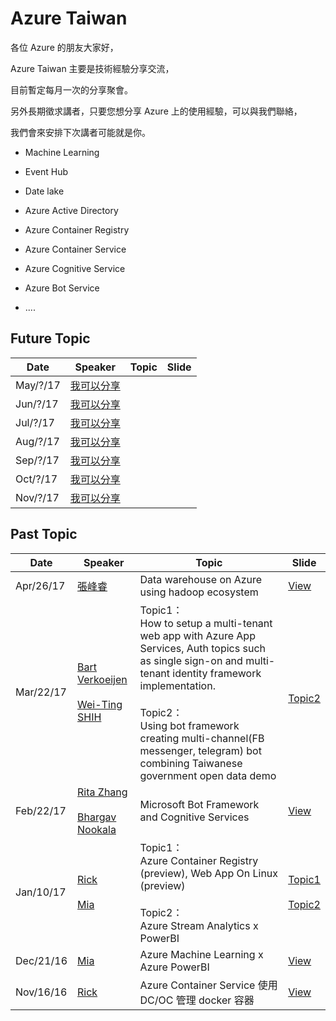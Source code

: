 # Azure Taiwan

各位 Azure 的朋友大家好，

Azure Taiwan 主要是技術經驗分享交流，

目前暫定每月一次的分享聚會。

另外長期徵求講者，只要您想分享 Azure 上的使用經驗，可以與我們聯絡，

我們會來安排下次講者可能就是你。

* Machine Learning
* Event Hub
* Date lake
* Azure Active Directory
* Azure Container Registry
* Azure Container Service
* Azure Cognitive Service
* Azure Bot Service

* ....

## Future Topic

|Date|Speaker|Topic|Slide|
|----|----|----|----|
|May/?/17|[我可以分享](https://www.facebook.com/messages/t/mrsunboss)||||
|Jun/?/17|[我可以分享](https://www.facebook.com/messages/t/mrsunboss)||||
|Jul/?/17|[我可以分享](https://www.facebook.com/messages/t/mrsunboss)||||
|Aug/?/17|[我可以分享](https://www.facebook.com/messages/t/mrsunboss)||||
|Sep/?/17|[我可以分享](https://www.facebook.com/messages/t/mrsunboss)||||
|Oct/?/17|[我可以分享](https://www.facebook.com/messages/t/mrsunboss)||||
|Nov/?/17|[我可以分享](https://www.facebook.com/messages/t/mrsunboss)||||


## Past Topic
|Date|Speaker|Topic|Slide|
|----|----|----|----|
|Apr/26/17|[張峰睿]()|Data warehouse on Azure using hadoop ecosystem|[View](https://doc.co/8AYkSP)|<br>
|Mar/22/17|[Bart Verkoeijen](https://www.meetup.com/Microsoft-Developers-HK/members/75304842/)<br/><br/>[Wei-Ting SHIH](https://driftmind.azurewebsites.net)|Topic1：<br/>How to setup a multi-tenant web app with Azure App Services, Auth topics such as single sign-on and multi-tenant identity framework implementation.<br/><br/>Topic2：<br/>Using bot framework creating multi-channel(FB messenger, telegram) bot combining Taiwanese government open data demo|<br/>[Topic2](https://www.slideshare.net/WeitingShih/microsoft-bot-framework-demo)|<br>
|Feb/22/17|[Rita Zhang](https://twitter.com/ritazzhang) <br/><br/> [Bhargav Nookala](https://twitter.com/bhargav)|Microsoft Bot Framework and Cognitive Services|[View](https://www.slideshare.net/ritaglm/building-blocks-for-building-bots)|
|Jan/10/17|[Rick](https://www.linkedin.com/in/rickch)<br/><br/>[Mia](https://se.linkedin.com/in/huaiwenchang)|Topic1：<br/>Azure Container Registry (preview), Web App On Linux (preview) <br/><br/>Topic2：<br/> Azure Stream Analytics x PowerBI|[Topic1](http://www.slideshare.net/mrsunboss/azure-container-registrypreviewx-web-app-on-linuxpreview)<br/><br/>[Topic2](https://drive.google.com/file/d/0B8c_5MvtB_-DR2szdmFTd19oNk0/view)|<br>
|Dec/21/16|[Mia](https://se.linkedin.com/in/huaiwenchang)|Azure Machine Learning x Azure PowerBI|[View](https://drive.google.com/file/d/0B8c_5MvtB_-DdXNqaE5kNEVUcmc/view?usp=sharing)|
|Nov/16/16|[Rick](https://www.linkedin.com/in/rickch)|Azure Container Service 使用 DC/OC 管理 docker 容器|[View](http://www.slideshare.net/mrsunboss/azure-container-service-dc-os-docker)|




